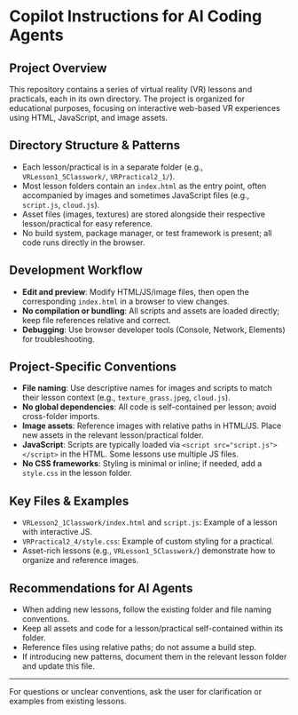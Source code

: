 # Copilot Instructions for AI Coding Agents

## Project Overview
This repository contains a series of virtual reality (VR) lessons and practicals, each in its own directory. The project is organized for educational purposes, focusing on interactive web-based VR experiences using HTML, JavaScript, and image assets.

## Directory Structure & Patterns
- Each lesson/practical is in a separate folder (e.g., `VRLesson1_5Classwork/`, `VRPractical2_1/`).
- Most lesson folders contain an `index.html` as the entry point, often accompanied by images and sometimes JavaScript files (e.g., `script.js`, `cloud.js`).
- Asset files (images, textures) are stored alongside their respective lesson/practical for easy reference.
- No build system, package manager, or test framework is present; all code runs directly in the browser.

## Development Workflow
- **Edit and preview**: Modify HTML/JS/image files, then open the corresponding `index.html` in a browser to view changes.
- **No compilation or bundling**: All scripts and assets are loaded directly; keep file references relative and correct.
- **Debugging**: Use browser developer tools (Console, Network, Elements) for troubleshooting.

## Project-Specific Conventions
- **File naming**: Use descriptive names for images and scripts to match their lesson context (e.g., `texture_grass.jpeg`, `cloud.js`).
- **No global dependencies**: All code is self-contained per lesson; avoid cross-folder imports.
- **Image assets**: Reference images with relative paths in HTML/JS. Place new assets in the relevant lesson/practical folder.
- **JavaScript**: Scripts are typically loaded via `<script src="script.js"></script>` in the HTML. Some lessons use multiple JS files.
- **No CSS frameworks**: Styling is minimal or inline; if needed, add a `style.css` in the lesson folder.

## Key Files & Examples
- `VRLesson2_1Classwork/index.html` and `script.js`: Example of a lesson with interactive JS.
- `VRPractical2_4/style.css`: Example of custom styling for a practical.
- Asset-rich lessons (e.g., `VRLesson1_5Classwork/`) demonstrate how to organize and reference images.

## Recommendations for AI Agents
- When adding new lessons, follow the existing folder and file naming conventions.
- Keep all assets and code for a lesson/practical self-contained within its folder.
- Reference files using relative paths; do not assume a build step.
- If introducing new patterns, document them in the relevant lesson folder and update this file.

---
For questions or unclear conventions, ask the user for clarification or examples from existing lessons.
